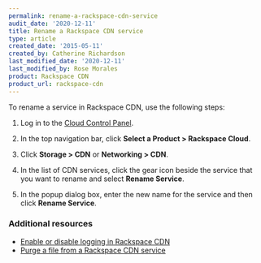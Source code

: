 ```yaml
---
permalink: rename-a-rackspace-cdn-service
audit_date: '2020-12-11'
title: Rename a Rackspace CDN service
type: article
created_date: '2015-05-11'
created_by: Catherine Richardson
last_modified_date: '2020-12-11'
last_modified_by: Rose Morales
product: Rackspace CDN
product_url: rackspace-cdn
---
```


To rename a service in Rackspace CDN, use the following steps:

1. Log in to the [Cloud Control Panel](https://login.rackspace.com/).

2. In the top navigation bar, click **Select a Product > Rackspace Cloud**.

3. Click **Storage > CDN** or **Networking > CDN**.

4. In the list of CDN services, click the gear icon beside the service
   that you want to rename and select **Rename Service**.

5. In the popup dialog box, enter the new name for the service and then
   click **Rename Service**.

### Additional resources

- [Enable or disable logging in Rackspace CDN](https://docs-ospc.rackspace.com/support/how-to/rackspace-cdn/enable-or-disable-logging-in-rackspace-cdn)
- [Purge a file from a Rackspace CDN service](https://docs-ospc.rackspace.com/support/how-to/rackspace-cdn/refresh-content-in-a-rackspace-cdn-service)
